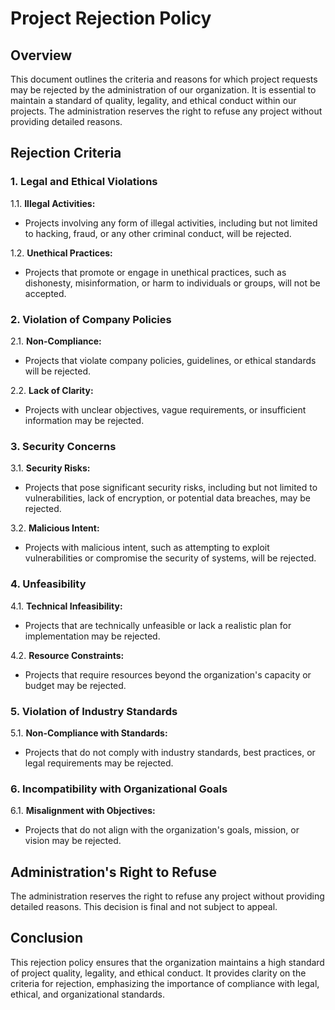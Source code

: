 # Project Rejection Policy

## Overview

This document outlines the criteria and reasons for which project requests may be rejected by the administration of our organization. It is essential to maintain a standard of quality, legality, and ethical conduct within our projects. The administration reserves the right to refuse any project without providing detailed reasons.

## Rejection Criteria

### 1. Legal and Ethical Violations

1.1. **Illegal Activities:**
   - Projects involving any form of illegal activities, including but not limited to hacking, fraud, or any other criminal conduct, will be rejected.

1.2. **Unethical Practices:**
   - Projects that promote or engage in unethical practices, such as dishonesty, misinformation, or harm to individuals or groups, will not be accepted.

### 2. Violation of Company Policies

2.1. **Non-Compliance:**
   - Projects that violate company policies, guidelines, or ethical standards will be rejected.

2.2. **Lack of Clarity:**
   - Projects with unclear objectives, vague requirements, or insufficient information may be rejected.

### 3. Security Concerns

3.1. **Security Risks:**
   - Projects that pose significant security risks, including but not limited to vulnerabilities, lack of encryption, or potential data breaches, may be rejected.

3.2. **Malicious Intent:**
   - Projects with malicious intent, such as attempting to exploit vulnerabilities or compromise the security of systems, will be rejected.

### 4. Unfeasibility

4.1. **Technical Infeasibility:**
   - Projects that are technically unfeasible or lack a realistic plan for implementation may be rejected.

4.2. **Resource Constraints:**
   - Projects that require resources beyond the organization's capacity or budget may be rejected.

### 5. Violation of Industry Standards

5.1. **Non-Compliance with Standards:**
   - Projects that do not comply with industry standards, best practices, or legal requirements may be rejected.

### 6. Incompatibility with Organizational Goals

6.1. **Misalignment with Objectives:**
   - Projects that do not align with the organization's goals, mission, or vision may be rejected.

## Administration's Right to Refuse

The administration reserves the right to refuse any project without providing detailed reasons. This decision is final and not subject to appeal.

## Conclusion

This rejection policy ensures that the organization maintains a high standard of project quality, legality, and ethical conduct. It provides clarity on the criteria for rejection, emphasizing the importance of compliance with legal, ethical, and organizational standards.

